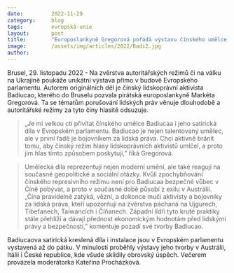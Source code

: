 ```yaml
---
date:         2022-11-29
category:     blog
tags:         evropská-unie
layout:       post
title:        "Europoslankyně Gregorová pořádá výstavu čínského umělce a aktivisty odsuzující porušování lidských práv "
image:        /assets/img/articles/2022/Badi2.jpg
author:       
---
```

Brusel, 29. listopadu 2022 - Na zvěrstva autoritářských režimů či na válku na Ukrajině poukáže unikátní výstava přímo v budově Evropského parlamentu. Autorem originálních děl je čínský lidskoprávní aktivista Badiucao, kterého do Bruselu pozvala pirátská europoslankyně Markéta Gregorová. Ta se tématům porušování lidských práv věnuje dlouhodobě a autoritářské režimy za tyto činy hlasitě odsuzuje. 

> „Je mi velkou ctí přivítat čínského umělce Badiucaa i jeho satirická díla v Evropském parlamentu. Badiucao je nejen talentovaný umělec, ale v první řadě je bojovníkem za lidská práva. Chci aktivně bránit tomu, aby čínský režim hlasy lidskoprávních aktivistů umlčel, a proto jim hlas tímto způsobem poskytuji,” říká Gregorová.

> Umělecká díla reprezentují nejen moderní umění, ale také reagují na současné geopolitické a sociální otázky. Kvůli zpochybňování čínského represivního režimu není pro Badiucaa bezpečné vůbec v Číně pobývat, a proto v současné době působí z exilu v Austrálii. „Čína pravidelně zatýká, vězní, a dokonce mučí aktivisty a bojovníky za lidská práva, kteří upozorňují na zvěrstva páchaná na Ujgurech, Tibeťanech, Taiwancích i Číňanech. Západní lídři tyto kruté praktiky stále přehlíží a dávají přednost ekonomickým hodnotám před lidskými právy a bezpečností,” komentuje pozadí své tvorby Badiucao.

Badiucaova satirická kreslená díla i instalace jsou v Evropském parlamentu vystavená až do pátku. V minulosti proběhly výstavy jeho tvorby v Austrálii, Itálii i České republice, kde všude sklidily obrovský úspěch. Večerem provázela moderátorka Kateřina Procházková. 
